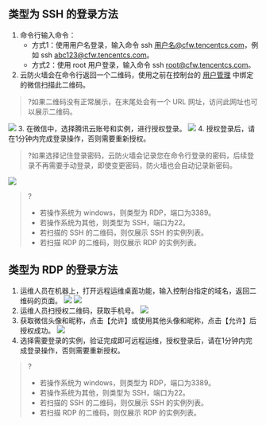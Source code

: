 ## 类型为 SSH 的登录方法
1. 命令行输入命令：
	- 方式1：使用用户名登录，输入命令 ssh 用户名@cfw.tencentcs.com，例如 ssh abc123@cfw.tencentcs.com。
	- 方式2：使用 root 用户登录，输入命令 ssh root@cfw.tencentcs.com。
2. 云防火墙会在命令行返回一个二维码，使用之前在控制台的 [用户管理](https://cloud.tencent.com/document/product/1132/53011#wx) 中绑定的微信扫描此二维码。
>?如果二维码没有正常展示，在末尾处会有一个 URL 网址，访问此网址也可以展示二维码。
>
![](https://main.qcloudimg.com/raw/043a05388e78fb3981dafa87eb0d0386.png)
3. 在微信中，选择腾讯云账号和实例，进行授权登录。
![](https://main.qcloudimg.com/raw/3b38b31fc63e1e41f4373568034ee74c.png)
4. 授权登录后，请在1分钟内完成登录操作，否则需要重新授权。
>?如果选择记住登录密码，云防火墙会记录您在命令行登录的密码，后续登录不再需要手动登录，即使变更密码，防火墙也会自动记录新密码。
>
![](https://main.qcloudimg.com/raw/fa7231c2c8b0289be4b22cb457e7a278.png)
>?
>- 若操作系统为 windows，则类型为 RDP，端口为3389。
>- 若操作系统为其他，则类型为 SSH，端口为22。
>- 若扫描的 SSH 的二维码，则仅展示 SSH 的实例列表。
>- 若扫描 RDP 的二维码，则仅展示 RDP 的实例列表。

## 类型为 RDP 的登录方法
1. 运维人员在机器上，打开远程运维桌面功能，输入控制台指定的域名，返回二维码的页面。
![](https://main.qcloudimg.com/raw/c7c57f5f3a0497ae37af07c200ac1a95.png)
![](https://main.qcloudimg.com/raw/a6eb7da975476ab6718cc13b5eea8270.png)
2. 运维人员扫授权二维码，获取手机号。
![](https://main.qcloudimg.com/raw/867bac0072d592dd03227fe3ae283fa5.png)
3. 获取微信头像和昵称，点击【允许】或使用其他头像和昵称，点击【允许】后授权成功。
![](https://main.qcloudimg.com/raw/ef48224071698e6688b3faa8b8713515.png)
4. 选择需要登录的实例，验证完成即可远程运维，授权登录后，请在1分钟内完成登录操作，否则需要重新授权。
>?
>- 若操作系统为 windows，则类型为 RDP，端口为3389。
>- 若操作系统为其他，则类型为 SSH，端口为22。
>- 若扫描的 SSH 的二维码，则仅展示 SSH 的实例列表。
>- 若扫描 RDP 的二维码，则仅展示 RDP 的实例列表。
